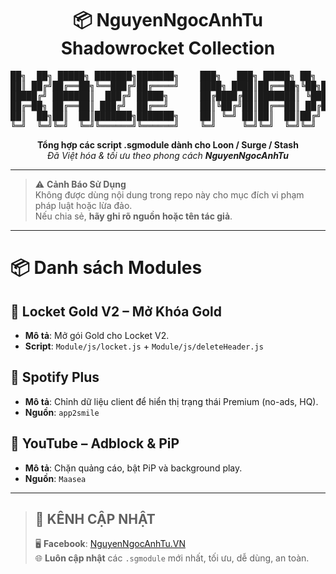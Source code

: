 <h1 align="center">📦 NguyenNgocAnhTu Shadowrocket Collection</h1>

<pre align="center">
██╗  ██╗ █████╗ ███████╗███████╗    ███╗   ███╗ █████╗ ██╗  ██╗
██║ ██╔╝██╔══██╗╚══███╔╝██╔════╝    ████╗ ████║██╔══██╗╚██╗██╔╝
█████╔╝ ███████║  ███╔╝ █████╗      ██╔████╔██║███████║ ╚███╔╝ 
██╔═██╗ ██╔══██║ ███╔╝  ██╔══╝      ██║╚██╔╝██║██╔══██║ ██╔██╗ 
██║  ██╗██║  ██║███████╗███████╗    ██║ ╚═╝ ██║██║  ██║██╔╝ ██╗
╚═╝  ╚═╝╚═╝  ╚═╝╚══════╝╚══════╝    ╚═╝     ╚═╝╚═╝  ╚═╝╚═╝  ╚═╝
</pre>

<p align="center">
  <b>Tổng hợp các script .sgmodule dành cho Loon / Surge / Stash</b><br>
  <i>Đã Việt hóa & tối ưu theo phong cách <b>NguyenNgocAnhTu</b></i>
</p>

---

> ⚠️ <b>Cảnh Báo Sử Dụng</b>  
> Không được dùng nội dung trong repo này cho mục đích vi phạm pháp luật hoặc lừa đảo.  
> Nếu chia sẻ, <b>hãy ghi rõ nguồn hoặc tên tác giả</b>.

---

# 📦 Danh sách Modules

## 🏅 Locket Gold V2 – Mở Khóa Gold
- <b>Mô tả</b>: Mở gói Gold cho Locket V2.  
- <b>Script</b>: `Module/js/locket.js` + `Module/js/deleteHeader.js`

## 🎵 Spotify Plus
- <b>Mô tả</b>: Chỉnh dữ liệu client để hiển thị trạng thái Premium (no-ads, HQ).  
- <b>Nguồn</b>: `app2smile`

## 🎥 YouTube – Adblock & PiP
- <b>Mô tả</b>: Chặn quảng cáo, bật PiP và background play.  
- <b>Nguồn</b>: `Maasea`

---

> ## 📢 KÊNH CẬP NHẬT  
> 🖥 <b>Facebook</b>: <a href="https://www.facebook.com/NguyenNgocAnhTu.VN">NguyenNgocAnhTu.VN</a>  
> 🌐 <b>Luôn cập nhật</b> các <code>.sgmodule</code> mới nhất, tối ưu, dễ dùng, an toàn.
